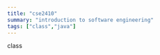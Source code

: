 ```yaml
---
title: "cse2410"
summary: "introduction to software engineering"
tags: ["class","java"]
---
```

class